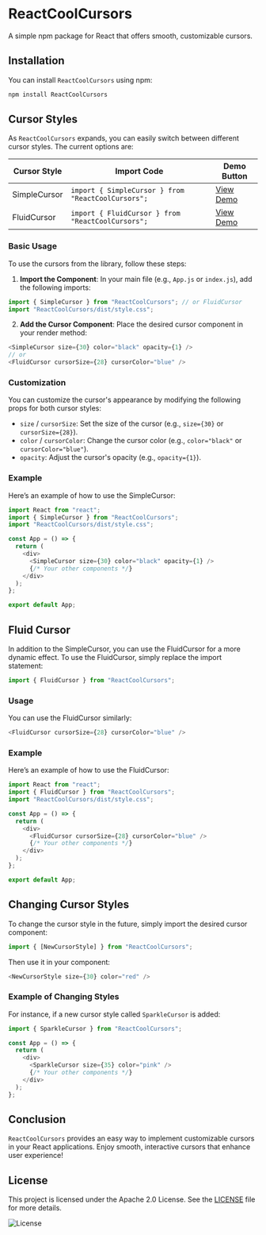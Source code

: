 # ReactCoolCursors

A simple npm package for React that offers smooth, customizable cursors.

## Installation

You can install `ReactCoolCursors` using npm:

```bash
npm install ReactCoolCursors
```

## Cursor Styles

As `ReactCoolCursors` expands, you can easily switch between different cursor styles. The current options are:

| Cursor Style | Import Code                                        | Demo Button                |
| ------------ | -------------------------------------------------- | -------------------------- |
| SimpleCursor | `import { SimpleCursor } from "ReactCoolCursors";` | [View Demo](#simplecursor) |
| FluidCursor  | `import { FluidCursor } from "ReactCoolCursors";`  | [View Demo](#fluidcursor)  |

### Basic Usage

To use the cursors from the library, follow these steps:

1. **Import the Component**: In your main file (e.g., `App.js` or `index.js`), add the following imports:

```javascript
import { SimpleCursor } from "ReactCoolCursors"; // or FluidCursor
import "ReactCoolCursors/dist/style.css";
```

2. **Add the Cursor Component**: Place the desired cursor component in your render method:

```javascript
<SimpleCursor size={30} color="black" opacity={1} />
// or
<FluidCursor cursorSize={28} cursorColor="blue" />
```

### Customization

You can customize the cursor's appearance by modifying the following props for both cursor styles:

- `size` / `cursorSize`: Set the size of the cursor (e.g., `size={30}` or `cursorSize={28}`).
- `color` / `cursorColor`: Change the cursor color (e.g., `color="black"` or `cursorColor="blue"`).
- `opacity`: Adjust the cursor's opacity (e.g., `opacity={1}`).

### Example

Here’s an example of how to use the SimpleCursor:

```javascript
import React from "react";
import { SimpleCursor } from "ReactCoolCursors";
import "ReactCoolCursors/dist/style.css";

const App = () => {
  return (
    <div>
      <SimpleCursor size={30} color="black" opacity={1} />
      {/* Your other components */}
    </div>
  );
};

export default App;
```

## Fluid Cursor

In addition to the SimpleCursor, you can use the FluidCursor for a more dynamic effect. To use the FluidCursor, simply replace the import statement:

```javascript
import { FluidCursor } from "ReactCoolCursors";
```

### Usage

You can use the FluidCursor similarly:

```javascript
<FluidCursor cursorSize={28} cursorColor="blue" />
```

### Example

Here’s an example of how to use the FluidCursor:

```javascript
import React from "react";
import { FluidCursor } from "ReactCoolCursors";
import "ReactCoolCursors/dist/style.css";

const App = () => {
  return (
    <div>
      <FluidCursor cursorSize={28} cursorColor="blue" />
      {/* Your other components */}
    </div>
  );
};

export default App;
```

## Changing Cursor Styles

To change the cursor style in the future, simply import the desired cursor component:

```javascript
import { [NewCursorStyle] } from "ReactCoolCursors";
```

Then use it in your component:

```javascript
<NewCursorStyle size={30} color="red" />
```

### Example of Changing Styles

For instance, if a new cursor style called `SparkleCursor` is added:

```javascript
import { SparkleCursor } from "ReactCoolCursors";

const App = () => {
  return (
    <div>
      <SparkleCursor size={35} color="pink" />
      {/* Your other components */}
    </div>
  );
};
```

## Conclusion

`ReactCoolCursors` provides an easy way to implement customizable cursors in your React applications. Enjoy smooth, interactive cursors that enhance user experience!

## License

This project is licensed under the Apache 2.0 License. See the [LICENSE](LICENSE) file for more details.

![License](https://img.shields.io/badge/license-Apache%202.0-brightgreen.svg)
